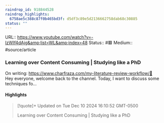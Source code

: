```yaml
---
raindrop_id: 918844528
raindrop_highlights:
  6758ae5c388c87f0b465bd3f: d5df3c89e5d2136662758dab68c30885
status: ""
---
```


URL:: https://www.youtube.com/watch?v=-IzWIf4dAjg&amp;list=WL&amp;index=48
Status:: #🟥
Medium:: #source/article


### Learning over Content Consuming | Studying like a PhD

On writing: https://www.charfraza.com/my-literature-review-workflow/👋 Hey everyone, welcome back to the channel. Today, I want to discuss some techniques fo...

#### Highlights

> [!quote]+ Updated on Tue Dec 10 2024 16:10:52 GMT-0500
>
> Learning over Content Consuming | Studying like a PhD
